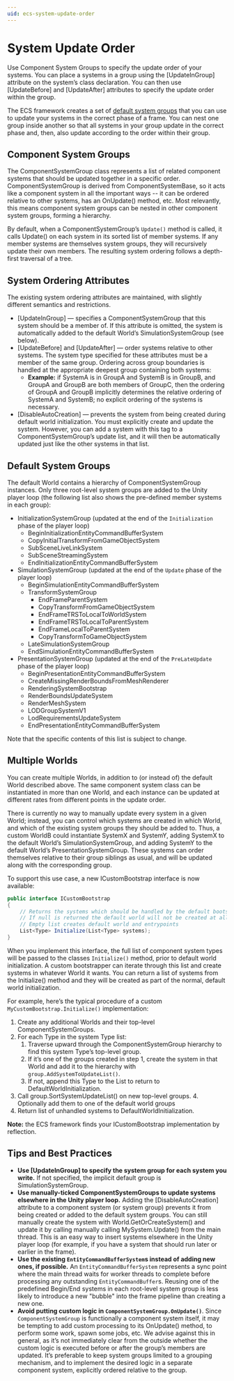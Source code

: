 ```yaml
---
uid: ecs-system-update-order
---
```


# System Update Order

Use Component System Groups to specify the update order of your systems. You can place a systems in a group using the [UpdateInGroup] attribute on the system’s class declaration. You can then use [UpdateBefore] and [UpdateAfter] attributes to specify the update order within the group. 

The ECS framework creates a set of [default system groups](#default-system-groups) that you can use to update your systems in the correct phase of a frame. You can nest one group inside another so that all systems in your group update in the correct phase and, then, also update according to the order within their group.

## Component System Groups

The ComponentSystemGroup class represents a list of related component systems that should be updated together in a specific order. ComponentSystemGroup is derived from ComponentSystemBase, so it acts like a component system in all the important ways -- it can be ordered relative to other systems, has an OnUpdate() method, etc. Most relevantly, this means component system groups can be nested in other component system groups, forming a hierarchy.

By default, when a ComponentSystemGroup’s `Update()` method is called, it calls Update() on each system in its sorted list of member systems. If any member systems are themselves system groups, they will recursively update their own members. The resulting system ordering follows a depth-first traversal of a tree.

<a name="attributes"></a>
## System Ordering Attributes

The existing system ordering attributes are maintained, with slightly different semantics and restrictions.

* [UpdateInGroup] — specifies a ComponentSystemGroup that this system should be a member of. If this attribute is omitted, the system is automatically added to the default World’s SimulationSystemGroup (see below).
* [UpdateBefore] and [UpdateAfter] — order systems relative to other systems. The system type specified for these attributes must be a member of the same group. Ordering across group boundaries is handled at the appropriate deepest group containing both systems:
    * __Example:__ if SystemA is in GroupA and SystemB is in GroupB, and GroupA and GroupB are both members of GroupC, then the ordering of GroupA and GroupB implicitly determines the relative ordering of SystemA and SystemB; no explicit ordering of the systems is necessary.
* [DisableAutoCreation] — prevents the system from being created during default world initialization. You must explicitly create and update the system. However, you can add a system with this tag to a ComponentSystemGroup’s update list, and it will then be automatically updated just like the other systems in that list.

<a name="default-system-groups"></a>
## Default System Groups

The default World contains a hierarchy of ComponentSystemGroup instances. Only three root-level system groups are added to the Unity player loop (the following list also shows the pre-defined member systems in each group):

* InitializationSystemGroup (updated at the end of the `Initialization` phase of the player loop)
    * BeginInitializationEntityCommandBufferSystem
    * CopyInitialTransformFromGameObjectSystem
    * SubSceneLiveLinkSystem
    * SubSceneStreamingSystem
    * EndInitializationEntityCommandBufferSystem
* SimulationSystemGroup (updated at the end of the `Update` phase of the player loop)
    * BeginSimulationEntityCommandBufferSystem
    * TransformSystemGroup
        * EndFrameParentSystem
        * CopyTransformFromGameObjectSystem
        * EndFrameTRSToLocalToWorldSystem
        * EndFrameTRSToLocalToParentSystem
        * EndFrameLocalToParentSystem
        * CopyTransformToGameObjectSystem
    * LateSimulationSystemGroup
    * EndSimulationEntityCommandBufferSystem
* PresentationSystemGroup (updated at the end of the `PreLateUpdate` phase of the player loop)
    * BeginPresentationEntityCommandBufferSystem
    * CreateMissingRenderBoundsFromMeshRenderer
    * RenderingSystemBootstrap
    * RenderBoundsUpdateSystem
    * RenderMeshSystem
    * LODGroupSystemV1
    * LodRequirementsUpdateSystem
    * EndPresentationEntityCommandBufferSystem

Note that the specific contents of this list is subject to change.

## Multiple Worlds

You can create multiple Worlds, in addition to (or instead of) the default World described above. The same component system class can be instantiated in more than one World, and each instance can be updated at different rates from different points in the update order.

There is currently no way to manually update every system in a given World; instead, you can control which systems are created in which World, and which of the existing system groups they should be added to. Thus, a custom WorldB could instantiate SystemX and SystemY, adding SystemX to the default World’s SimulationSystemGroup, and adding SystemY to the default World’s PresentationSystemGroup. These systems can order themselves relative to their group siblings as usual, and will be updated along with the corresponding group.

To support this use case, a new ICustomBootstrap interface is now available:

``` c#
public interface ICustomBootstrap
{
    // Returns the systems which should be handled by the default bootstrap process.
    // If null is returned the default world will not be created at all.
    // Empty list creates default world and entrypoints
    List<Type> Initialize(List<Type> systems);
}
```

When you implement this interface, the full list of component system types will be passed to the classes `Initialize()` method, prior to default world initialization. A custom bootstrapper can iterate through this list and create systems in whatever World it wants. You can return a list of systems from the Initialize() method and they will be created as part of the normal, default world initialization.

For example, here’s the typical procedure of a custom `MyCustomBootstrap.Initialize()` implementation:

1. Create any additional Worlds and their top-level ComponentSystemGroups.
2. For each Type in the system Type list:
    1. Traverse upward through the ComponentSystemGroup hierarchy to find this system Type’s top-level group.
    2. If it’s one of the groups created in step 1, create the system in that World and add it to the hierarchy with `group.AddSystemToUpdateList()`.
    3. If not, append this Type to the List to return to DefaultWorldInitialization.
3. Call group.SortSystemUpdateList() on new top-level groups.
    4. Optionally add them to one of the default world groups
4. Return list of unhandled systems to DefaultWorldInitialization.

**Note:** the ECS framework finds your ICustomBootstrap implementation by reflection.

## Tips and Best Practices

* __Use [UpdateInGroup] to specify the system group for each system you write.__ If not specified, the implicit default group is SimulationSystemGroup.
* __Use manually-ticked ComponentSystemGroups to update systems elsewhere in the Unity player loop.__ Adding the [DisableAutoCreation] attribute to a component system (or system group) prevents it from being created or added to the default system groups. You can still manually create the system with World.GetOrCreateSystem<MySystem>() and update it by calling manually calling MySystem.Update() from the main thread. This is an easy way to insert systems elsewhere in the Unity player loop (for example, if you have a system that should run later or earlier in the frame).
* __Use the existing `EntityCommandBufferSystem`s instead of adding new ones, if possible.__ An `EntityCommandBufferSystem` represents a sync point where the main thread waits for worker threads to complete before processing any outstanding `EntityCommandBuffer`s. Reusing one of the predefined Begin/End systems in each root-level system group is less likely to introduce a new "bubble" into the frame pipeline than creating a new one.
* __Avoid putting custom logic in `ComponentSystemGroup.OnUpdate()`__. Since `ComponentSystemGroup` is functionally a component system itself, it may be tempting to add custom processing to its OnUpdate() method, to perform some work, spawn some jobs, etc. We advise against this in general, as it’s not immediately clear from the outside whether the custom logic is executed before or after the group’s members are updated. It’s preferable to keep system groups limited to a grouping mechanism, and to implement the desired logic in a separate component system, explicitly ordered relative to the group.
